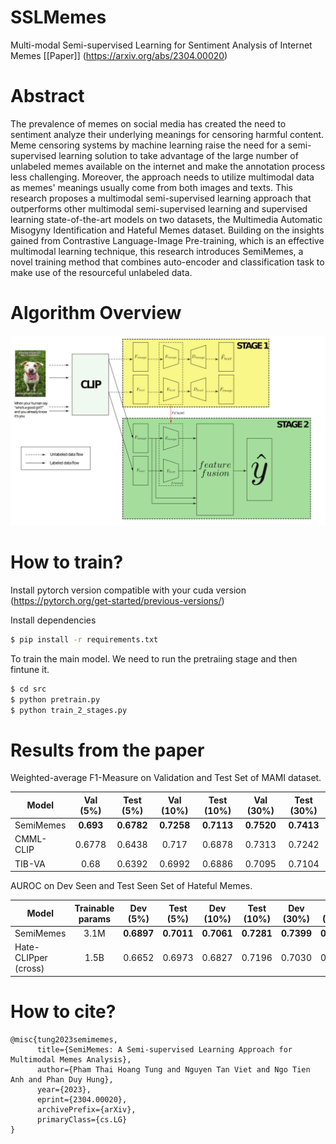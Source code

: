 # SSLMemes
Multi-modal Semi-supervised Learning for Sentiment Analysis of Internet Memes
[[Paper]] (https://arxiv.org/abs/2304.00020)

# Abstract

The prevalence of memes on social media has created the need to sentiment analyze their underlying meanings for censoring harmful content. Meme censoring systems by machine learning raise the need for a semi-supervised learning solution to take advantage of the large number of unlabeled memes available on the internet and make the annotation process less challenging. Moreover, the approach needs to utilize multimodal data as memes' meanings usually come from both images and texts. This research proposes a multimodal semi-supervised learning approach that outperforms other multimodal semi-supervised learning and supervised learning state-of-the-art models on two datasets, the Multimedia Automatic Misogyny Identification and Hateful Memes dataset. Building on the insights gained from Contrastive Language-Image Pre-training, which is an effective multimodal learning technique, this research introduces SemiMemes, a novel training method that combines auto-encoder and classification task to make use of the resourceful unlabeled data.

# Algorithm Overview 

![SemiMemes](overallAchitecture.png)

# How to train?

Install pytorch version compatible with your cuda version (https://pytorch.org/get-started/previous-versions/)

Install dependencies 

```bash
$ pip install -r requirements.txt 
```

To train the main model. We need to run the pretraiing stage and then fintune it.

```bash
$ cd src
$ python pretrain.py
$ python train_2_stages.py
```

# Results from the paper

Weighted-average F1-Measure on Validation and Test Set of MAMI dataset.

Model                  | Val (5%) | Test (5%) | Val (10%) | Test (10%) | Val (30%) | Test (30%)
----------------------- | :------: |  :------: | :------: | :------: | :------: | :------: |
SemiMemes               | **0.693** | **0.6782** | **0.7258** | **0.7113** | **0.7520** | **0.7413**
CMML-CLIP               | 0.6778 |0.6438 | 0.717 | 0.6878 | 0.7313 | 0.7242
TIB-VA                  | 0.68 |0.6392 | 0.6992 | 0.6886 | 0.7095 | 0.7104


AUROC on Dev Seen and Test Seen Set of Hateful Memes.

Model                  | Trainable params | Dev (5%) | Test (5%) | Dev (10%) | Test (10%) | Dev (30%) | Test (30%)
----------------------- | :------: | :------: |  :------: | :------: | :------: | :------: | :------: |
SemiMemes               | 3.1M | **0.6897** | **0.7011** | **0.7061** | **0.7281** | **0.7399** | **0.7765**
Hate-CLIPper (cross)    | 1.5B | 0.6652 | 0.6973 | 0.6827 | 0.7196 | 0.7030 | 0.7731

# How to cite?

```
@misc{tung2023semimemes,
      title={SemiMemes: A Semi-supervised Learning Approach for Multimodal Memes Analysis}, 
      author={Pham Thai Hoang Tung and Nguyen Tan Viet and Ngo Tien Anh and Phan Duy Hung},
      year={2023},
      eprint={2304.00020},
      archivePrefix={arXiv},
      primaryClass={cs.LG}
}
```